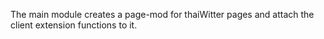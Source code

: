 The main module creates a page-mod for thaiWitter pages and attach the client extension functions to it.
